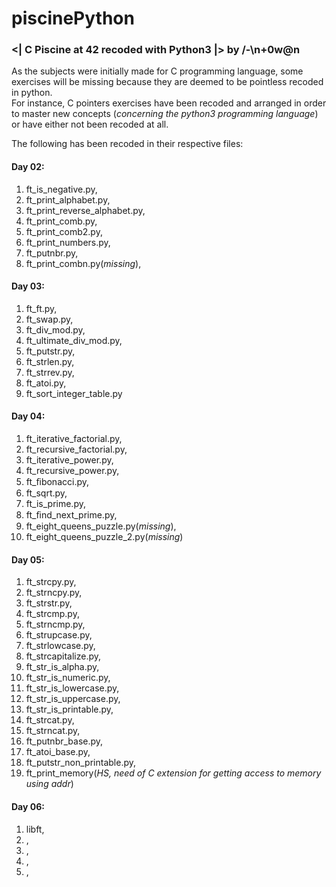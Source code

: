 ﻿# piscinePython
### <| C Piscine at 42 recoded with Python3 |> by /-\n+0w@n

As the subjects were initially made for C programming language, some exercises will be missing because they are deemed to be pointless recoded in python.<br />
For instance, C pointers exercises have been recoded and arranged in order to master new concepts (*concerning the python3 programming language*) or have either not been recoded at all. 

The following has been recoded in their respective files:

#### Day 02:
  1. ft_is_negative.py,<br />
  2. ft_print_alphabet.py,<br />
  3. ft_print_reverse_alphabet.py,<br />
  4. ft_print_comb.py,<br />
  5. ft_print_comb2.py,<br />
  6. ft_print_numbers.py,<br />
  7. ft_putnbr.py,<br />
  8. ft_print_combn.py(*missing*),<br />

#### Day 03:
  1. ft_ft.py,<br />
  2. ft_swap.py,<br />
  3. ft_div_mod.py,<br />
  4. ft_ultimate_div_mod.py,<br />
  5. ft_putstr.py,<br />
  6. ft_strlen.py,<br />
  7. ft_strrev.py,<br />
  8. ft_atoi.py,<br />
  9. ft_sort_integer_table.py<br />

#### Day 04:
  1. ft_iterative_factorial.py,<br />
  2. ft_recursive_factorial.py,<br />
  3. ft_iterative_power.py,<br />
  4. ft_recursive_power.py,<br />
  5. ft_ﬁbonacci.py,<br />
  6. ft_sqrt.py,<br />
  7. ft_is_prime.py,<br />
  8. ft_ﬁnd_next_prime.py,<br />
  9. ft_eight_queens_puzzle.py(*missing*),<br />
  10. ft_eight_queens_puzzle_2.py(*missing*)<br />

#### Day 05:
  1. ft_strcpy.py,<br />
  2. ft_strncpy.py,<br />
  3. ft_strstr.py,<br />
  4. ft_strcmp.py,<br />
  5. ft_strncmp.py,<br />
  6. ft_strupcase.py,<br />
  7. ft_strlowcase.py,<br />
  8. ft_strcapitalize.py,<br />
  9. ft_str_is_alpha.py,<br />
  10. ft_str_is_numeric.py,<br />
  11. ft_str_is_lowercase.py,<br />
  12. ft_str_is_uppercase.py,<br />
  13. ft_str_is_printable.py,<br />
  14. ft_strcat.py,<br />
  15. ft_strncat.py,<br />
  16. ft_putnbr_base.py,<br />
  17. ft_atoi_base.py,<br />
  18. ft_putstr_non_printable.py,<br />
  19. ft_print_memory(*HS, need of C extension for getting access to memory using addr*)<br />

#### Day 06:
  1. libft,<br />
  2. ,<br />
  3. ,<br />
  4. ,<br />
  5. ,<br />
  



